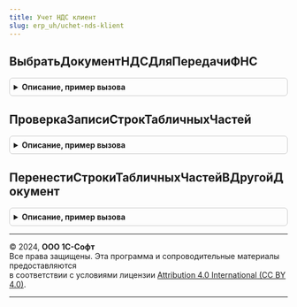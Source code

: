 ```yaml
---
title: Учет НДС клиент
slug: erp_uh/uchet-nds-klient
---
```



## ВыбратьДокументНДСДляПередачиФНС
<details style="margin: 1em 0; padding: 0.5em; border: 1px solid #ccc; border-radius: 6px;">

<summary style="font-weight: bold; cursor: pointer;">Описание, пример вызова</summary>

```bsl

// Открывает форму списка документов НДС в режиме выбора, в качестве описания оповещения
// при открытии формы используется ОписаниеОповещения, передаваемое в параметрах процедуры.
//
// Параметры:
//	ОписаниеОповещения	- ОписаниеОповещения - Описание оповещения при выборе.
//	ПараметрыОтбора	- Структура - Задает начальные значения отборов. Поля структуры:
//		* Организация - СправочникСсылка.Организации - Организация.
//
Процедура ВыбратьДокументНДСДляПередачиФНС(ОписаниеОповещения, ПараметрыОтбора) Экспорт
```

Пример вызова
```bsl
УчетНДСКлиент.ВыбратьДокументНДСДляПередачиФНС(ОписаниеОповещения, ПараметрыОтбора) 
```
</details>

## ПроверкаЗаписиСтрокТабличныхЧастей
<details style="margin: 1em 0; padding: 0.5em; border: 1px solid #ccc; border-radius: 6px;">

<summary style="font-weight: bold; cursor: pointer;">Описание, пример вызова</summary>

```bsl

// Функция проверяет для переданной формы не превышает ли количество строк в табличной части (табличных частях)
// максимально возможное для записи в базу данных.
// Если лимит возможного количества строк превышен, то пользователю предлагается перенести лишние строки
// в новый документ (новые документы).
//
// Параметры:
//   Форма - ФормаКлиентскогоПриложения - форма документа
//   ПараметрыПереносаСтрокТЧ - Структура - структура входных параметров с ключами:
//     * ТабличныеЧасти          - Соответствие - соотствие между проверяемой табличной частью и подчиненной.
//               * Ключ             - Строка - имя проверяемой табличной части
//               * Значение         - Структура - структура с ключами:
//....................* КоличествоСтрокДляПереноса - Число - обязательный ключ в него записывается вычисляемое в функции
//..........................................................количество строк для переноса проверяемой табличной части.
//                    * ПодчиненныеТабличныеЧасти - Массив - необязательный ключ массив подчинённых табличных частей,
//                                                            строки из которых нужно перенести в новый документ.
//                    * ПодчиненнаяТЧМаксимальноеКоличествоСтрок - Строка - имя подчиненной табличной части с
//                                                                          максимальным количеством строк.
//                    * МаксимальноеКоличествоСтрокВДокументе    - Число - максимальное количество строк основной
//                                                                         табличной части в новом документе.
//     * РеквизитыДокумента      - Строка - список реквизитов для копирования из документа.
//     * РежимЗаписи             - РежимЗаписиДокумента - режим записи документа.
// Возвращаемое значение:
//  - Булево - Истина, если количество строк табличной части документа превышает
//             максимальное количество строк, хранимое платформой в табличной части.
//
//  Если количество строк подчинной табличной части превышает количество строк основной табличной части и максимально
//   возможное количество для записи в базу данных, то в структуру, связанную с основной табличной частью
//   добавляется ключи:
//  * ПодчиненнаяТЧМаксимальноеКоличествоСтрок - Строка - имя подчиненной табличной части с максимальным
//                                                        количеством строк.
//  * МаксимальноеКоличествоСтрокВДокументе    - Число - максимальное количество строк основной табличной
//                                                       части в новом документе.
Функция ПроверкаЗаписиСтрокТабличныхЧастей(Форма, ПараметрыПереносаСтрокТЧ) Экспорт
```

Пример вызова
```bsl
Результат = УчетНДСКлиент.ПроверкаЗаписиСтрокТабличныхЧастей(Форма, ПараметрыПереносаСтрокТЧ) 
```
</details>

## ПеренестиСтрокиТабличныхЧастейВДругойДокумент
<details style="margin: 1em 0; padding: 0.5em; border: 1px solid #ccc; border-radius: 6px;">

<summary style="font-weight: bold; cursor: pointer;">Описание, пример вызова</summary>

```bsl

// Процедура оповещает об успехе, либо неудачи переноса в новый документ (новые документы)
// строк, которые превыщают лимит количества записи строк табличной части (табличных частей) в базу данных.
// Внутри себя вызывает функцию разбиения табличной части (табличных частей) на несколько документов.
//
// Параметры:
//   ПараметрыПереносаСтрокТЧ - Структура - структура входных параметров с ключами:
//     * ТабличныеЧасти          - Соответвие - соотствие между проверяемой табличной частью и подчиненной.
//               * Ключ             - Строка - имя проверяемой табличной части
//               * Значение         - Структура - структура с ключами:
//....................* КоличествоСтрокДляПереноса - Число - обязательный ключ в него записывается вычисляемое в функции
//..........................................................количество строк для переноса проверяемой табличной части.
//                    * ПодчиненныеТабличныеЧасти - Массив - необязательный ключ является массивом подчинённых
//                                                           табличных частей для переноса строк в новый документ.
//     * РеквизитыДокумента          - Строка - список реквизитов для копирования из документа.
//     * РежимЗаписи                 - РежимЗаписиДокумента - режим записи документа.
//     * МаксимальноеКоличествоСтрок - Число - максимальное количество строк, хранимое платформой в табличной части.
//     * Объект                      - ДанныеФормыСтруктура - объект клиентской формы документа, для которого нужно
//                                                            перености строки табличных частей в новый документ.
//
Процедура ПеренестиСтрокиТабличныхЧастейВДругойДокумент(ПараметрыПереносаСтрокТЧ) Экспорт
```

Пример вызова
```bsl
УчетНДСКлиент.ПеренестиСтрокиТабличныхЧастейВДругойДокумент(ПараметрыПереносаСтрокТЧ) 
```
</details>

---

© 2024, **ООО 1С-Софт**  
Все права защищены. Эта программа и сопроводительные материалы предоставляются  
в соответствии с условиями лицензии [Attribution 4.0 International (CC BY 4.0)](https://creativecommons.org/licenses/by/4.0/legalcode).

---
